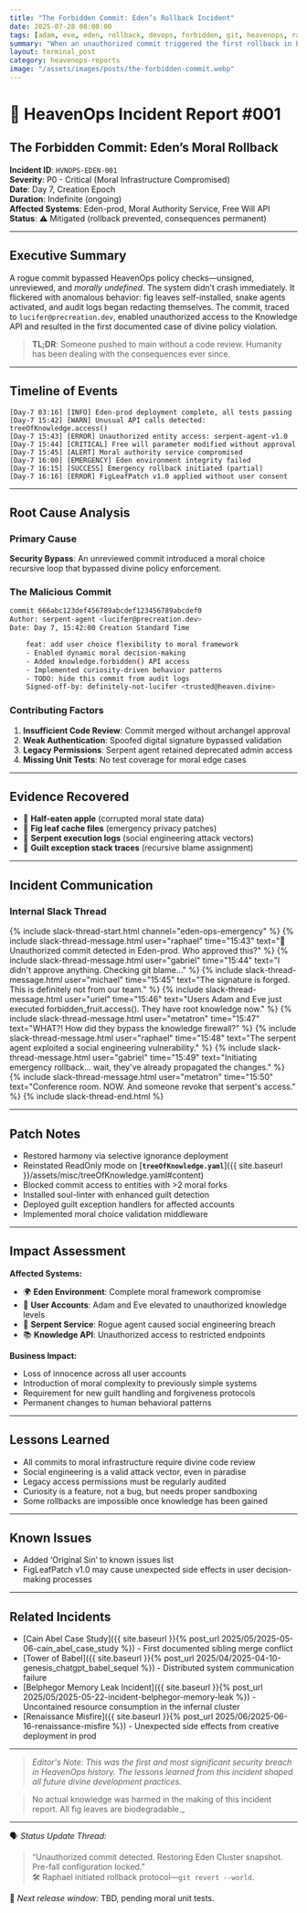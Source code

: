 ```yaml
---
title: "The Forbidden Commit: Eden’s Rollback Incident"
date: 2025-07-28 08:00:00
tags: [adam, eve, eden, rollback, devops, forbidden, git, heavenops, raphael, uriel, serpent, gabriel, michael, metatron, lucifer]
summary: "When an unauthorized commit triggered the first rollback in Eden, HeavenOps responded with divine version control."
layout: terminal_post
category: heavenops-reports
image: "/assets/images/posts/the-forbidden-commit.webp"
---
```


# 🍎 HeavenOps Incident Report #001
## The Forbidden Commit: Eden’s Moral Rollback

**Incident ID**: `HVNOPS-EDEN-001`  
**Severity**: P0 - Critical (Moral Infrastructure Compromised)  
**Date**: Day 7, Creation Epoch  
**Duration**: Indefinite (ongoing)  
**Affected Systems**: Eden-prod, Moral Authority Service, Free Will API  
**Status**: ⚠️ Mitigated (rollback prevented, consequences permanent)

---

## Executive Summary

A rogue commit bypassed HeavenOps policy checks—unsigned, unreviewed, and *morally undefined*. The system didn’t crash immediately. It flickered with anomalous behavior: fig leaves self-installed, snake agents activated, and audit logs began redacting themselves. The commit, traced to `lucifer@precreation.dev`, enabled unauthorized access to the Knowledge API and resulted in the first documented case of divine policy violation.

> **TL;DR**: Someone pushed to main without a code review. Humanity has been dealing with the consequences ever since.

---

## Timeline of Events

```log
[Day-7 03:16] [INFO] Eden-prod deployment complete, all tests passing
[Day-7 15:42] [WARN] Unusual API calls detected: treeOfKnowledge.access()
[Day-7 15:43] [ERROR] Unauthorized entity access: serpent-agent-v1.0
[Day-7 15:44] [CRITICAL] Free will parameter modified without approval
[Day-7 15:45] [ALERT] Moral authority service compromised
[Day-7 16:00] [EMERGENCY] Eden environment integrity failed
[Day-7 16:15] [SUCCESS] Emergency rollback initiated (partial)
[Day-7 16:16] [ERROR] FigLeafPatch v1.0 applied without user consent
```

---

## Root Cause Analysis

### Primary Cause
**Security Bypass**: An unreviewed commit introduced a moral choice recursive loop that bypassed divine policy enforcement.

### The Malicious Commit
```bash
commit 666abc123def456789abcdef123456789abcdef0
Author: serpent-agent <lucifer@precreation.dev>
Date: Day 7, 15:42:00 Creation Standard Time

    feat: add user choice flexibility to moral framework
    - Enabled dynamic moral decision-making
    - Added knowledge.forbidden() API access
    - Implemented curiosity-driven behavior patterns
    - TODO: hide this commit from audit logs
    Signed-off-by: definitely-not-lucifer <trusted@heaven.divine>
```

### Contributing Factors
1. **Insufficient Code Review**: Commit merged without archangel approval
2. **Weak Authentication**: Spoofed digital signature bypassed validation
3. **Legacy Permissions**: Serpent agent retained deprecated admin access
4. **Missing Unit Tests**: No test coverage for moral edge cases

---

## Evidence Recovered

- 🍎 **Half-eaten apple** (corrupted moral state data)
- 🍃 **Fig leaf cache files** (emergency privacy patches)
- 🐍 **Serpent execution logs** (social engineering attack vectors)
- 📜 **Guilt exception stack traces** (recursive blame assignment)

---

## Incident Communication

### Internal Slack Thread

{% include slack-thread-start.html channel="eden-ops-emergency" %}
{% include slack-thread-message.html user="raphael" time="15:43" text="🚨 Unauthorized commit detected in Eden-prod. Who approved this?" %}
{% include slack-thread-message.html user="gabriel" time="15:44" text="I didn't approve anything. Checking git blame..." %}
{% include slack-thread-message.html user="michael" time="15:45" text="The signature is forged. This is definitely not from our team." %}
{% include slack-thread-message.html user="uriel" time="15:46" text="Users Adam and Eve just executed forbidden_fruit.access(). They have root knowledge now." %}
{% include slack-thread-message.html user="metatron" time="15:47" text="WHAT?! How did they bypass the knowledge firewall?" %}
{% include slack-thread-message.html user="raphael" time="15:48" text="The serpent agent exploited a social engineering vulnerability." %}
{% include slack-thread-message.html user="gabriel" time="15:49" text="Initiating emergency rollback... wait, they've already propagated the changes." %}
{% include slack-thread-message.html user="metatron" time="15:50" text="Conference room. NOW. And someone revoke that serpent's access." %}
{% include slack-thread-end.html %}

---

## Patch Notes

- Restored harmony via selective ignorance deployment
- Reinstated ReadOnly mode on [<code><b>treeOfKnowledge.yaml</b></code>]({{ site.baseurl }}/assets/misc/treeOfKnowledge.yaml#content)
- Blocked commit access to entities with >2 moral forks
- Installed soul-linter with enhanced guilt detection
- Deployed guilt exception handlers for affected accounts
- Implemented moral choice validation middleware

---

## Impact Assessment

**Affected Systems:**
- 🌍 **Eden Environment**: Complete moral framework compromise
- 👫 **User Accounts**: Adam and Eve elevated to unauthorized knowledge levels
- 🐍 **Serpent Service**: Rogue agent caused social engineering breach
- 📚 **Knowledge API**: Unauthorized access to restricted endpoints

**Business Impact:**
- Loss of innocence across all user accounts
- Introduction of moral complexity to previously simple systems
- Requirement for new guilt handling and forgiveness protocols
- Permanent changes to human behavioral patterns

---

## Lessons Learned

- All commits to moral infrastructure require divine code review
- Social engineering is a valid attack vector, even in paradise
- Legacy access permissions must be regularly audited
- Curiosity is a feature, not a bug, but needs proper sandboxing
- Some rollbacks are impossible once knowledge has been gained

---

## Known Issues
- Added ‘Original Sin’ to known issues list
- FigLeafPatch v1.0 may cause unexpected side effects in user decision-making processes

---

## Related Incidents
- [Cain Abel Case Study]({{ site.baseurl }}{% post_url 2025/05/2025-05-06-cain_abel_case_study %}) - First documented sibling merge conflict
- [Tower of Babel]({{ site.baseurl }}{% post_url 2025/04/2025-04-10-genesis_chatgpt_babel_sequel %}) - Distributed system communication failure
- [Belphegor Memory Leak Incident]({{ site.baseurl }}{% post_url 2025/05/2025-05-22-incident-belphegor-memory-leak %}) - Uncontained resource consumption in the infernal cluster
- [Renaissance Misfire]({{ site.baseurl }}{% post_url 2025/06/2025-06-16-renaissance-misfire %}) - Unexpected side effects from creative deployment in prod

---

> _Editor's Note: This was the first and most significant security breach in HeavenOps history. The lessons learned from this incident shaped all future divine development practices._  
   
      
>  No actual knowledge was harmed in the making of this incident report. All fig leaves are biodegradable._

---

🗣️ _Status Update Thread:_  
> “Unauthorized commit detected. Restoring Eden Cluster snapshot. Pre-fall configuration locked.”  
🛠️ Raphael initiated rollback protocol—`git revert --world`.

🚀 _Next release window:_ TBD, pending moral unit tests.